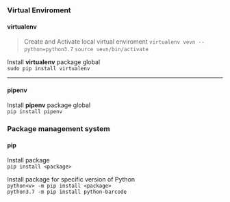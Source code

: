 ### Virtual Enviroment

#### virtualenv

> Create and Activate local virtual enviroment
`virtualenv vevn --python=python3.7`
`source vevn/bin/activate`

Install __virtualenv__ package global <br>
`sudo pip install virtualenv`

***

#### pipenv

Install __pipenv__ package global <br>
`pip install pipenv`

### Package management system

#### pip

Install package <br>
`pip install <package>`

Install package for specific version of Python <br>
`python<v> -m pip install <package>` <br>
`python3.7 -m pip install python-barcode`



